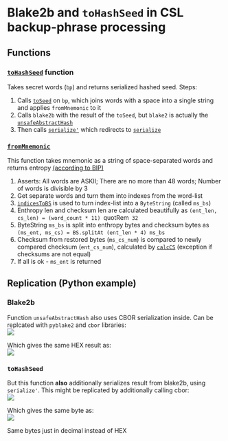 # Blake2b and `toHashSeed` in CSL backup-phrase processing

## Functions

### [`toHashSeed`](https://github.com/input-output-hk/cardano-sl/blob/89c3266a0a3af0b5071d5aa162dfbec8e3204086/wallet/src/Pos/Util/BackupPhrase.hs#L65) function
Takes secret words (`bp`) and returns serialized hashed seed. Steps:

1. Calls [`toSeed`](https://github.com/input-output-hk/cardano-sl/blob/89c3266a0a3af0b5071d5aa162dfbec8e3204086/wallet/src/Pos/Util/BackupPhrase.hs#L62) on `bp`, which joins words with a space into a single string and applies `fromMnemonic` to it
2. Calls `blake2b` with the result of the `toSeed`, but `blake2` is actually the [`unsafeAbstractHash`](https://github.com/input-output-hk/cardano-sl/blob/447486e284d006f6d3ac2f7f55115baf18e00efe/crypto/Pos/Crypto/Hashing.hs#L144)
3. Then calls [`serialize'`](https://github.com/input-output-hk/cardano-sl/blob/8d25c2ad3ca2354af8f8c43a2972d1b9a31bf440/binary/Pos/Binary/Class/Primitive.hs#L67) which redirects to [`serialize`](https://github.com/input-output-hk/cardano-sl/blob/8d25c2ad3ca2354af8f8c43a2972d1b9a31bf440/binary/Pos/Binary/Class/Primitive.hs#L57)

### [`fromMnemonic`](https://github.com/input-output-hk/cardano-sl/blob/89c3266a0a3af0b5071d5aa162dfbec8e3204086/wallet/src/Pos/Util/Mnemonics.hs#L68)
This function takes mnemonic as a string of space-separated words and returns entropy [(according to BIP)](https://github.com/bitcoin/bips/blob/master/bip-0039.mediawiki)

1. Asserts: All words are ASKII; There are no more than 48 words; Number of words is divisible by 3
2. Get separate words and turn them into indexes from the word-list
3. [`indicesToBS`](https://github.com/input-output-hk/cardano-sl/blob/89c3266a0a3af0b5071d5aa162dfbec8e3204086/wallet/src/Pos/Util/Mnemonics.hs#L122) is used to turn index-list into a `ByteString` (called `ms_bs`)
4. Enthropy len and checksum len are calculated beautifully as `(ent_len, cs_len) = (word_count * 11) `quotRem` 32`
5. ByteString `ms_bs` is split into enthropy bytes and checksum bytes as `(ms_ent, ms_cs) = BS.splitAt (ent_len * 4) ms_bs`
6. Checksum from restored bytes (`ms_cs_num`) is compared to newly compared checksum (`ent_cs_num`), calculated by [`calcCS`](https://github.com/input-output-hk/cardano-sl/blob/89c3266a0a3af0b5071d5aa162dfbec8e3204086/wallet/src/Pos/Util/Mnemonics.hs#L89) (exception if checksums are not equal)
7. If all is ok - `ms_ent` is returned

## Replication (Python example)

### Blake2b
Function `unsafeAbstractHash` also uses CBOR serialization inside. Can be replcated with `pyblake2` and `cbor` libraries:<br/>
![](https://i.imgur.com/afQegQb.png)

Which gives the same HEX result as:<br/>
![](https://i.imgur.com/OKGu6cT.png)

### `toHashSeed`
But this function **also** additionally serializes result from blake2b, using `serialize'`. This might be replicated by additionally calling cbor:<br/>
![](https://i.imgur.com/4A1ZkaB.png)

Which gives the same byte as:<br/>
![](https://i.imgur.com/oXkneVX.png)

Same bytes just in decimal instead of HEX
